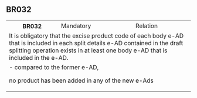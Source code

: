 ## BR032
<table>
 <tr>
  <th>
   BR032
  </th>
  <td>
   Mandatory
  </td>
  <td>
   Relation
  </td>
 </tr>
 <tr>
  <td colspan="3">
   It is obligatory that the excise product code of each body e-AD that is included in each split details e-AD contained in the draft splitting operation exists in at least one body e-AD that is included in the e-AD.
  </td>
 </tr>
 <tr>
  <td colspan="3">
   - compared to the former e-AD,


 no product has been added in any of the new e-Ads
  </td>
 </tr>
</table>
